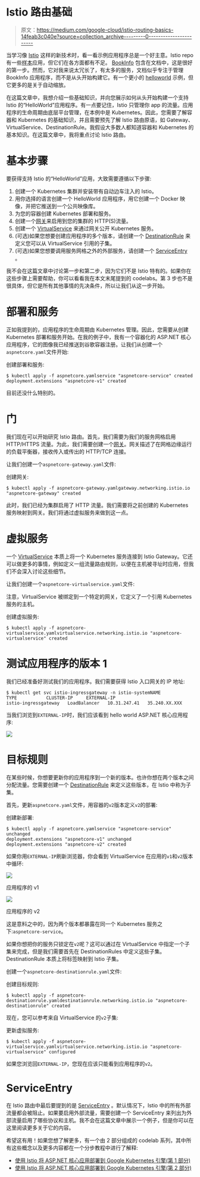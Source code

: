 # Istio 路由基础

> 原文：<https://medium.com/google-cloud/istio-routing-basics-14feab3c040e?source=collection_archive---------0----------------------->

当学习像 [Istio](http://istio.io) 这样的新技术时，看一看示例应用程序总是一个好主意。Istio repo 有一些[样本](https://github.com/istio/istio/tree/master/samples)应用，但它们在各方面都有不足。 [BookInfo](https://github.com/istio/istio/tree/master/samples/bookinfo) 包含在文档中，这是很好的第一步。然而，它对我来说太冗长了，有太多的服务，文档似乎专注于管理 BookInfo 应用程序，而不是从头开始构建它。有一个更小的 [helloworld](https://github.com/istio/istio/tree/master/samples/helloworld) 示例，但它更多的是关于自动缩放。

在这篇文章中，我想介绍一些基础知识，并向您展示如何从头开始构建一个支持 Istio 的“HelloWorld”应用程序。有一点要记住，Istio 只管理你 app 的流量。应用程序的生命周期由底层平台管理，在本例中是 Kubernetes。因此，您需要了解容器和 Kubernetes 的基础知识，并且需要预先了解 Istio 路由原语，如 Gateway、VirtualService、DestinationRule。我假设大多数人都知道容器和 Kubernetes 的基本知识。在这篇文章中，我将重点讨论 Istio 路由。

# 基本步骤

要获得支持 Istio 的“HelloWorld”应用，大致需要遵循以下步骤:

1.  创建一个 Kubernetes 集群并安装带有自动边车注入的 Istio。
2.  用你选择的语言创建一个 HelloWorld 应用程序，用它创建一个 Docker 映像，并把它推送到一个公共映像库。
3.  为您的容器创建 Kubernetes 部署和服务。
4.  创建一个[网关](https://istio.io/docs/reference/config/istio.networking.v1alpha3/#Gateway)来启用到您的集群的 HTTP(S)流量。
5.  创建一个 [VirtualService](https://istio.io/docs/reference/config/istio.networking.v1alpha3/#VirtualService) 来通过网关公开 Kubernetes 服务。
6.  (可选)如果您想要创建应用程序的多个版本，请创建一个 [DestinationRule](https://istio.io/docs/reference/config/istio.networking.v1alpha3/#DestinationRule) 来定义您可以从 VirtualService 引用的子集。
7.  (可选)如果您想要调用服务网格之外的外部服务，请创建一个 [ServiceEntry](https://istio.io/docs/reference/config/istio.networking.v1alpha3/#ServiceEntry) 。

我不会在这篇文章中讨论第一步和第二步，因为它们不是 Istio 特有的。如果你在这些步骤上需要帮助，你可以看看我在本文末尾提到的 codelabs。第 3 步也不是很具体，但它是所有其他事情的先决条件，所以让我们从这一步开始。

# 部署和服务

正如我提到的，应用程序的生命周期由 Kubernetes 管理。因此，您需要从创建 Kubernetes 部署和服务开始。在我的例子中，我有一个容器化的 ASP.NET 核心应用程序，它的图像我已经推送到谷歌容器注册。让我们从创建一个`aspnetcore.yaml`文件开始:

创建部署和服务:

```
$ kubectl apply -f aspnetcore.yamlservice "aspnetcore-service" created
deployment.extensions "aspnetcore-v1" created
```

目前还没什么特别的。

# 门

我们现在可以开始研究 Istio 路由。首先，我们需要为我们的服务网格启用 HTTP/HTTPS 流量。为此，我们需要创建一个[网关](https://istio.io/docs/reference/config/istio.networking.v1alpha3/#Gateway)。网关描述了在网格边缘运行的负载平衡器，接收传入或传出的 HTTP/TCP 连接。

让我们创建一个`aspnetcore-gateway.yaml`文件:

创建网关:

```
$ kubectl apply -f aspnetcore-gateway.yamlgateway.networking.istio.io "aspnetcore-gateway" created
```

此时，我们已经为集群启用了 HTTP 流量。我们需要将之前创建的 Kubernetes 服务映射到网关。我们将通过虚拟服务来做到这一点。

# 虚拟服务

一个 [VirtualService](https://istio.io/docs/reference/config/istio.networking.v1alpha3/#VirtualService) 本质上将一个 Kubernetes 服务连接到 Istio Gateway。它还可以做更多的事情，例如定义一组流量路由规则，以便在主机被寻址时应用，但我们不会深入讨论这些细节。

让我们创建一个`aspnetcore-virtualservice.yaml`文件:

注意，VirtualService 被绑定到一个特定的网关，它定义了一个引用 Kubernetes 服务的主机。

创建虚拟服务:

```
$ kubectl apply -f aspnetcore-virtualservice.yamlvirtualservice.networking.istio.io "aspnetcore-virtualservice" created
```

# 测试应用程序的版本 1

我们已经准备好测试我们的应用程序。我们需要获得 Istio 入口网关的 IP 地址:

```
$ kubectl get svc istio-ingressgateway -n istio-systemNAME                   TYPE           CLUSTER-IP     EXTERNAL-IP                                                                                                        
istio-ingressgateway   LoadBalancer   10.31.247.41   35.240.XX.XXX
```

当我们浏览到`EXTERNAL-IP`时，我们应该看到 hello world ASP.NET 核心应用程序:

![](img/1534f23e50451d0c39415e16b5d81c86.png)

# 目标规则

在某些时候，你想要更新你的应用程序到一个新的版本。也许你想在两个版本之间分配流量。您需要创建一个 [DestinationRule](https://istio.io/docs/reference/config/istio.networking.v1alpha3/#DestinationRule) 来定义这些版本，在 Istio 中称为子集。

首先，更新`aspnetcore.yaml`文件，用容器的`v2`版本定义`v2`的部署:

创建新部署:

```
$ kubectl apply -f aspnetcore.yamlservice "aspnetcore-service" unchanged
deployment.extensions "aspnetcore-v1" unchanged
deployment.extensions "aspnetcore-v2" created
```

如果你用`EXTERNAL-IP`刷新浏览器，你会看到 VirtualService 在应用的`v1`和`v2`版本中循环:

![](img/1534f23e50451d0c39415e16b5d81c86.png)

应用程序的 v1

![](img/335a4198e0e03a5f774a1a28eff62721.png)

应用程序的 v2

这是意料之中的，因为两个版本都暴露在同一个 Kubernetes 服务之下:`aspnetcore-service`。

如果你想把你的服务只锁定在`v2`呢？这可以通过在 VirtualService 中指定一个子集来完成，但是我们需要首先在 DestinationRules 中定义这些子集。DestinationRule 本质上将标签映射到 Istio 子集。

创建一个`aspnetcore-destinationrule.yaml`文件:

创建目标规则:

```
$ kubectl apply -f aspnetcore-destinationrule.yamldestinationrule.networking.istio.io "aspnetcore-destinationrule" created
```

现在，您可以参考来自 VirtualService 的`v2`子集:

更新虚拟服务:

```
$ kubectl apply -f aspnetcore-virtualservice.yamlvirtualservice.networking.istio.io "aspnetcore-virtualservice" configured
```

如果您浏览回`EXTERNAL-IP`，您现在应该只能看到应用程序的`v2`。

# ServiceEntry

在 Istio 路由中最后要提到的是 [ServiceEntry](https://istio.io/docs/reference/config/istio.networking.v1alpha3/#ServiceEntry) 。默认情况下，Istio 中的所有外部流量都会被阻止。如果要启用外部流量，需要创建一个 ServiceEntry 来列出为外部流量启用了哪些协议和主机。我不会在这篇文章中展示一个例子，但是你可以在这里阅读更多关于它的内容。

希望这有用！如果您想了解更多，有一个由 2 部分组成的 codelab 系列，其中所有这些概念以及更多内容都在一个分步教程中进行了解释:

*   [使用 Istio 将 ASP.NET 核心应用部署到 Google Kubernetes 引擎(第 1 部分)](https://codelabs.developers.google.com/codelabs/cloud-istio-aspnetcore-part1)
*   [使用 Istio 将 ASP.NET 核心应用部署到 Google Kubernetes 引擎(第 2 部分)](https://codelabs.developers.google.com/codelabs/cloud-istio-aspnetcore-part2)